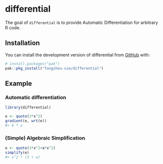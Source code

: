 
<!-- README.md is generated from README.Rmd. Please edit that file -->

# differential

<!-- badges: start -->
<!-- badges: end -->

The goal of `differential` is to provide Automatic Differentiation for
arbitrary R code.

## Installation

You can install the development version of differential from
[GitHub](https://github.com/) with:

``` r
# install.packages("pak")
pak::pkg_install("fangzhou-xie/differential")
```

## Example

### Automatic differentiation

``` r
library(differential)

e <- quote(3*x^2)
gradient(e, wrt(e))
#> 6 * x
```

### (Simple) Algebraic Simplification

``` r
e <- quote(3*x^2+a*x^2)
simplify(e)
#> x^2 * (3 + a)
```
